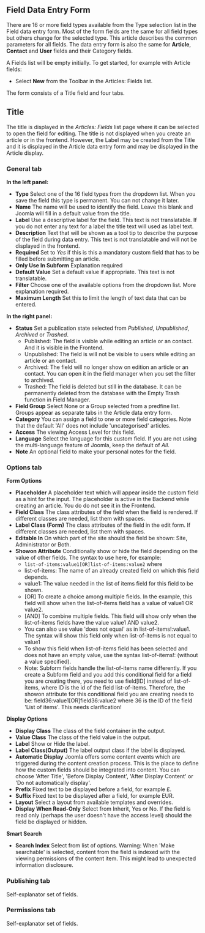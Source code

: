 <!-- Filename: J3.x:Adding_custom_fields/Parameters_for_all_Custom_Fields / Display title: Field Parameters -->

## Field Data Entry Form

There are 16 or more field types available from the Type selection list
in the Field data entry form. Most of the form fields are the same for all
field types but others change for the selected type. This article describes
the common parameters for all fields. The data entry form is also the same
for **Article**, **Contact** and **User** fields and their Category fields.

A Fields list will be empty initially. To get started, for example with
Article fields:
* Select **New** from the Toolbar in the Articles: Fields list.

The form consists of a Title field and four tabs.

## Title

The title is displayed in the *Articles: Fields* list page where it can be
selected to open the field for editing. The title is not displayed when you
create an article or in the frontend. However, the Label may be created from
the Title and it is displayed in the Article data entry form and may be
displayed in the Article display.

### General tab

**In the left panel:**

- **Type** Select one of the 16 field types from the dropdown list. When
you save the field this type is permanent. You can not change it later.
- **Name** The name will be used to identify the field. Leave this blank and
Joomla will fill in a default value from the title.
- **Label** Use a descriptive label for the field. This text is not
translatable. If you do not enter any text for a label the title text will
used as label text.
- **Description** Text that will be shown as a tool tip to describe the
purpose of the field during data entry. This text is not translatable and
will not be displayed in the frontend.
- **Required** Set to *Yes* if this is this a mandatory custom field that has
to be filled before submitting an article.
- **Only Use In Subform** Explanation required
- **Default Value** Set a default value if appropriate. This text is not
translatable.
- **Filter** Choose one of the available options from the dropdown list. More
explanation required.
- **Maximum Length** Set this to limit the length of text data that can be
entered.

**In the right panel:**

- **Status** Set a publication state selected from *Published*, *Unpublished*,
*Archived* or *Trashed*.
  - Published: The field is visible while editing an article or an
    contact. And it is visible in the Frontend.
  - Unpublished: The field is will not be visible to users while editing
    an article or an contact.
  - Archived: The field will no longer show on edition an article or an
    contact. You can open it in the field manager when you set the
    filter to archived.
  - Trashed: The field is deleted but still in the database. It can be
    permanently deleted from the database with the Empty Trash function
    in Field Manager.
- **Field Group** Select None or a Group selected from a predfine list. Groups
appear as separate tabs in the Article data entry form.
- **Category** You can assign a field to one or more field categories. Note
  that the default 'All' does not include 'uncategorised' articles.
- **Access** The viewing Access Level for this field.
- **Language** Select the language for this custom field. If you are not using the
  multi-language feature of Joomla, keep the default of *All*.
- **Note** An optional field to make your personal notes for the field.

### Options tab

**Form Options**

- **Placeholder** A placeholder text which will appear inside the custom field
as a hint for the input. The placeholder is active in the Backend while
creating an article. You do do not see it in the Frontend.
- **Field Class** The class attributes of the field when the field is rendered.
If different classes are needed, list them with spaces.
- **Label Class (Form)** The class attributes of the field in the edit form. If
different classes are needed, list them with spaces.
- **Editable In** On which part of the site should the field be shown: Site,
Administrator or Both.
- **Showon Attribute** Conditionally show or hide the field depending on the
value of other fields. The syntax to use here, for example:
  - `list-of-items:value1[OR]list-of-items:value2` where
  - list-of-items: The name of an already created field on which this field
depends.
  - value1: The value needed in the list of items field for this field to be shown.
  - [OR] To create a choice among multiple fields. In the example, this field will
show when the list-of-items field has a value of value1 OR value2.
  - [AND] To combine multiple fields. This field will show only when the
list-of-items fields have the value value1 AND value2.
  - You can also use value 'does not equal' as in list-of-items!:value1. The
syntax will show this field only when list-of-items is not equal to value1
  - To show this field when list-of-items field has been selected and does not
have an empty value, use the syntax list-of-items!: (without a value specified).
  - Note: Subform fields handle the list-of-items name differently.
If you create a Subform field and you add this conditional field for a field
you are creating there, you need to use field[ID] instead of list-of-items,
where ID is the id of the field list-of-items. Therefore, the showon
attribute for this conditional field you are creating needs to be:
field36:value1[OR]field36:value2 where 36 is the ID of the field 'List of items'.
This needs clarification!

**Display Options**

- **Display Class**  The class of the field container in the output.
- **Value Class**  The class of the field value in the output.
- **Label** Show or Hide the label.
- **Label Class(Output)** The label output class if the label is displayed.
- **Automatic Display** Joomla offers some content events which are triggered
during the content creation process. This is the place to define how the custom
fields should be integrated into content. You can choose 'After Title',
'Before Display Content', 'After Display Content' or 'Do not automatically
display'.
- **Prefix** Fixed text to be displayed before a field, for example £.
- **Suffix** Fixed text to be displayed after a field, for example EUR.
- **Layout** Select a layout from available templates and overrides.
- **Display When Read-Only** Select from Inherit, Yes or No. If the field is
read only (perhaps the user doesn't have the access level) should the field
be displayed or hidden.

**Smart Search**

- **Search Index** Select from list of options. Warning: When 'Make searchable'
is selected, content from the field is indexed with the viewing permissions of
the content item. This might lead to unexpected information disclosure.

### Publishing tab

Self-explanator set of fields.

### Permissions tab

Self-explanator set of fields.
